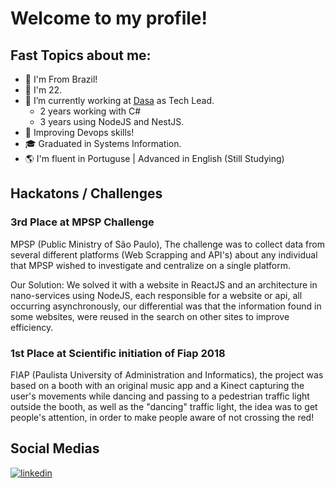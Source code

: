# Welcome to my profile!

## Fast Topics about me:

- 📌 I'm From Brazil!
- 🎂 I'm 22.
- 🏢 I’m currently working at [Dasa](www.dasa.com.br) as Tech Lead.
  - 2 years working with C#
  - 3 years using NodeJS and NestJS.
- 📖 Improving Devops skills!
- 🎓 Graduated in Systems Information.
- 🌎 I'm fluent in Portuguse | Advanced in English (Still Studying)

## Hackatons / Challenges

### 3rd Place at MPSP Challenge

MPSP (Public Ministry of São Paulo), The challenge was to collect data from several different platforms (Web Scrapping and API's) about any individual that MPSP wished to investigate and centralize on a single platform.

Our Solution: We solved it with a website in ReactJS and an architecture in nano-services using NodeJS, each responsible for a website or api, all occurring asynchronously, our differential was that the information found in some websites, were reused in the search on other sites to improve efficiency.


### 1st Place at Scientific initiation of Fiap 2018

FIAP (Paulista University of Administration and Informatics), the project was based on a booth with an original music app and a Kinect capturing the user's movements while dancing and passing to a pedestrian traffic light outside the booth, as well as the "dancing" traffic light, the idea was to get people's attention, in order to make people aware of not crossing the red!


## Social Medias

   [![linkedin](https://user-images.githubusercontent.com/37448340/87230217-d1223200-c384-11ea-83c1-27175c5f45b2.png)](https://www.linkedin.com/in/gabriel-jara/)
